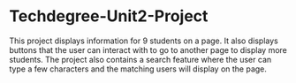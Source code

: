 # Techdegree-Unit2-Project

This project displays information for 9 students on a page. It also displays buttons that the user can interact with to go to another page to display more students. The project also contains a search feature where the user can type a few characters and the matching users will display on the page.